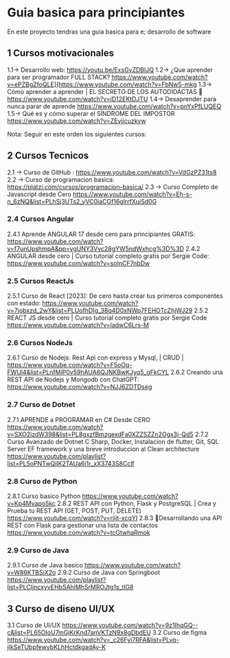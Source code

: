 # Guia basica para principiantes
En este proyecto tendras una guia basica para e; desarrollo de software


## 1 Cursos motivacionales

 1.1-> Desarrollo web: https://youtu.be/ExsGyZDBlJQ
 1.2-> ¿Que aprender para ser programador FULL STACK?  https://www.youtube.com/watch?v=ePZBgZfoQLE](https://www.youtube.com/watch?v=FbNw5-mkg
 1.3-> Cómo aprender a aprender | EL SECRETO DE LOS AUTODIDACTAS 🧠 https://www.youtube.com/watch?v=jD12EKtDJTU
 1.4-> Desaprender para nunca parar de aprende https://www.youtube.com/watch?v=pnYxPfLUQEQ
 1.5-> Qué es y cómo superar el SÍNDROME DEL IMPOSTOR https://www.youtube.com/watch?v=ZEyjjcuzkyw

Nota:
Seguir en este orden los siguientes cursos:

## 2 Cursos Tecnicos
2.1 -> Curso de GitHub :  https://www.youtube.com/watch?v=VdGzPZ31ts8
2.2 -> Curso de  programacion basica: https://platzi.com/cursos/programacion-basica/
2.3 -> Curso Completo de Javascript desde Cero
 https://www.youtube.com/watch?v=Eh-s-n_6zNQ&list=PLhSj3UTs2_yVC0iaCGf16glrrfXuiSd0G
### 2.4 Cursos Angular 
2.4.1 Aprende ANGULAR 17 desde cero para principiantes GRATIS:
 https://www.youtube.com/watch?v=f7unUpshmpA&pp=ygUNY3Vyc28gYW5ndWxhcg%3D%3D
2.4.2 ANGULAR desde cero | Curso tutorial completo gratis por Sergie Code: https://www.youtube.com/watch?v=soInCF7nbDw

### 2.5 Cursos ReactJs 
2.5.1 Curso de React [2023]: De cero hasta crear tus primeros componentes con estado: https://www.youtube.com/watch?v=7iobxzd_2wY&list=PLUofhDIg_38q4D0xNWp7FEHOTcZhjWJ29
2.5.2 REACT JS desde cero | Curso tutorial completo gratis por Sergie Code https://www.youtube.com/watch?v=ladwC6Lrs-M

### 2.6 Cursos NodeJs

2.6.1  Curso de Nodejs: Rest Api con express y Mysql, | CRUD | https://www.youtube.com/watch?v=F5oOq-FWUl4&list=PLnfMiP0v59hAUA6QJNKBwKJyq5_gFkCYL
2.6.2   Creando una REST API de Nodejs y Mongodb con ChatGPT:    https://www.youtube.com/watch?v=NJJ6ZDTDseg

### 2.7 Curso de Dotnet
2.7.1  APRENDE a PROGRAMAR en C# Desde CERO https://www.youtube.com/watch?v=SXO2izdW398&list=PL8gxzfBmzgexdFa0XZZSZZn2Ogx3j-Qd5
2.7.2  Curso Avanzado de  Dotnet C Sharp, Docker, Instalacion de flutter,  Git, SQL Server  EF framework y  una breve introduccion  al Clean architecture https://www.youtube.com/playlist?list=PL5oPNTwQiIK2TAUa6j1r_xX3743S8Cclf

### 2.8 Curso de Python
2.8.1 Curso basico Python https://www.youtube.com/watch?v=Kp4Mvapo5kc
2.8.2 REST API con Python, Flask y PostgreSQL | Crea y Prueba tu REST API (GET, POST, PUT, DELETE) https://www.youtube.com/watch?v=riijt-xcqYI
2.8.3 🔴Desarrollando una API REST con Flask para gestionar una lista de contactos https://www.youtube.com/watch?v=tcGtwhaRmok

### 2.9 Curso de Java
2.9.1 Curso de Java basico https://www.youtube.com/watch?v=W86KTBSiX2o
2.9.2 Curso de Java con Springboot https://www.youtube.com/playlist?list=PLCIjncxyvEHbSAhlMhSrMROJtg1s_tlG8

## 3 Curso de diseno UI/UX
3.1 Curso de UI/UX https://www.youtube.com/watch?v=9z1IhqGQ--c&list=PL65OIoU7mGjKrKnd7anVKTzN9x8gDbdEU
3.2 Curso de figma https://www.youtube.com/watch?v=_c26Fyi7RFA&list=PLvq-jIkSeTUbpfewvbKLhHctdkgadAy-K
